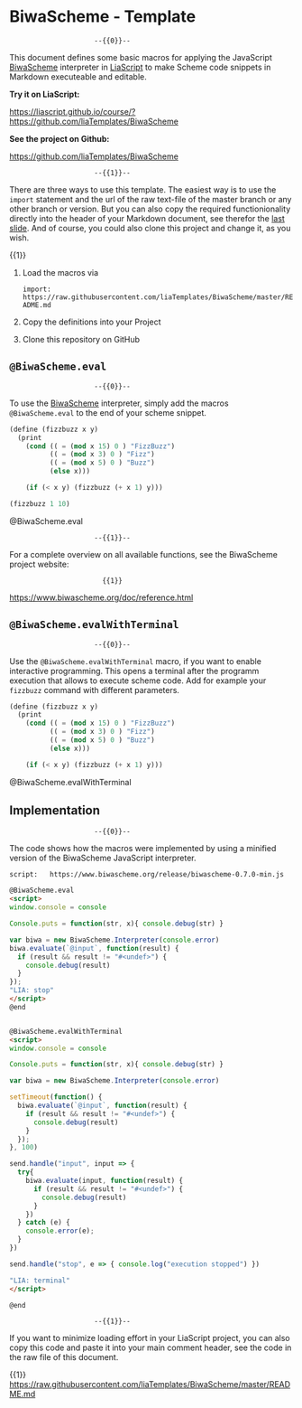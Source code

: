<!--
author:   André Dietrich
email:    LiaScript@web.de
version:  0.0.4
language: en
narrator: UK English Male
logo:     https://raw.githubusercontent.com/biwascheme/biwascheme/master/website/images/biwascheme_logo.png

comment:  Template for integrating the
  [BiwaScheme](https://www.biwascheme.org) interpreter, which runs on
  JavaScript, into LiaScript courses.

attribute: [BiwaScheme](https://github.com/biwascheme/biwascheme) is released by
  Yutaka HARA (yhara) yutaka.hara.gmail.com http://twitter.com/yhara_en


script:   https://www.biwascheme.org/release/biwascheme-0.7.0-min.js

@BiwaScheme.eval
<script>
window.console = console

Console.puts = function(str, x){ console.debug(str) }

var biwa = new BiwaScheme.Interpreter(console.error)
biwa.evaluate(`@input`, function(result) {
  if (result && result != "#<undef>") {
    console.debug(result)
  }
});
"LIA: stop"
</script>
@end


@BiwaScheme.evalWithTerminal
<script>
window.console = console

Console.puts = function(str, x){ console.debug(str) }

var biwa = new BiwaScheme.Interpreter(console.error)

setTimeout(function() {
  biwa.evaluate(`@input`, function(result) {
    if (result && result != "#<undef>") {
      console.debug(result)
    }
  });
}, 100)

send.handle("input", input => {
  try{
    biwa.evaluate(input, function(result) {
      if (result && result != "#<undef>") {
        console.debug(result)
      }
    })
  } catch (e) {
    console.error(e);
  }
})

send.handle("stop", e => { console.log("execution stopped") })

"LIA: terminal"
</script>

@end
-->

# BiwaScheme - Template



                         --{{0}}--
This document defines some basic macros for applying the JavaScript
[BiwaScheme](https://www.biwascheme.org) interpreter in
[LiaScript](https://LiaScript.github.io) to make Scheme code snippets in
Markdown executeable and editable.

__Try it on LiaScript:__

https://liascript.github.io/course/?https://github.com/liaTemplates/BiwaScheme

__See the project on Github:__

https://github.com/liaTemplates/BiwaScheme

                         --{{1}}--
There are three ways to use this template. The easiest way is to use the
`import` statement and the url of the raw text-file of the master branch or any
other branch or version. But you can also copy the required functionionality
directly into the header of your Markdown document, see therefor the
[last slide](#Implementation). And of course, you could also clone this project
and change it, as you wish.

  {{1}}
1. Load the macros via

   `import: https://raw.githubusercontent.com/liaTemplates/BiwaScheme/master/README.md`

2. Copy the definitions into your Project

3. Clone this repository on GitHub


## `@BiwaScheme.eval`

                         --{{0}}--
To use the [BiwaScheme](https://www.biwascheme.org) interpreter, simply add the
macros `@BiwaScheme.eval` to the end of your scheme snippet.

``` scheme
(define (fizzbuzz x y)
  (print
    (cond (( = (mod x 15) 0 ) "FizzBuzz")
          (( = (mod x 3) 0 ) "Fizz")
          (( = (mod x 5) 0 ) "Buzz")
          (else x)))

    (if (< x y) (fizzbuzz (+ x 1) y)))

(fizzbuzz 1 10)
```
@BiwaScheme.eval

                         --{{1}}--
For a complete overview on all available functions, see the BiwaScheme project
website:

                           {{1}}
https://www.biwascheme.org/doc/reference.html


## `@BiwaScheme.evalWithTerminal`

                         --{{0}}--
Use the `@BiwaScheme.evalWithTerminal` macro, if you want to enable interactive
programming. This opens a terminal after the programm execution that allows to
execute scheme code. Add for example your `fizzbuzz` command with different parameters.

``` scheme
(define (fizzbuzz x y)
  (print
    (cond (( = (mod x 15) 0 ) "FizzBuzz")
          (( = (mod x 3) 0 ) "Fizz")
          (( = (mod x 5) 0 ) "Buzz")
          (else x)))

    (if (< x y) (fizzbuzz (+ x 1) y)))
```
@BiwaScheme.evalWithTerminal

## Implementation

                         --{{0}}--
The code shows how the macros were implemented by using a minified version of
the BiwaScheme JavaScript interpreter.

``` html
script:   https://www.biwascheme.org/release/biwascheme-0.7.0-min.js

@BiwaScheme.eval
<script>
window.console = console

Console.puts = function(str, x){ console.debug(str) }

var biwa = new BiwaScheme.Interpreter(console.error)
biwa.evaluate(`@input`, function(result) {
  if (result && result != "#<undef>") {
    console.debug(result)
  }
});
"LIA: stop"
</script>
@end


@BiwaScheme.evalWithTerminal
<script>
window.console = console

Console.puts = function(str, x){ console.debug(str) }

var biwa = new BiwaScheme.Interpreter(console.error)

setTimeout(function() {
  biwa.evaluate(`@input`, function(result) {
    if (result && result != "#<undef>") {
      console.debug(result)
    }
  });
}, 100)

send.handle("input", input => {
  try{
    biwa.evaluate(input, function(result) {
      if (result && result != "#<undef>") {
        console.debug(result)
      }
    })
  } catch (e) {
    console.error(e);
  }
})

send.handle("stop", e => { console.log("execution stopped") })

"LIA: terminal"
</script>

@end
```


                         --{{1}}--
If you want to minimize loading effort in your LiaScript project, you can also
copy this code and paste it into your main comment header, see the code in the
raw file of this document.

{{1}} https://raw.githubusercontent.com/liaTemplates/BiwaScheme/master/README.md
